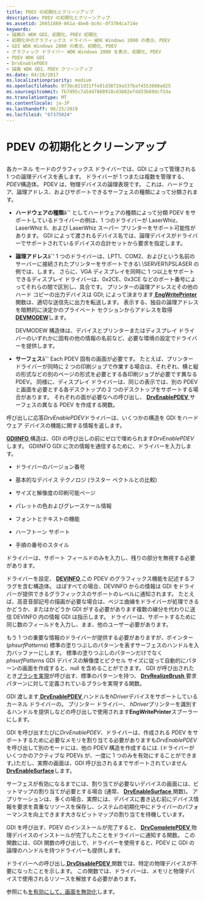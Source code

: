 ```yaml
---
title: PDEV の初期化とクリーンアップ
description: PDEV の初期化とクリーンアップ
ms.assetid: 26651869-861a-4be8-bc6c-df3704ca714e
keywords:
- 描画の WDK GDI、初期化、PDEV 初期化
- 初期化中のグラフィックス ドライバー WDK Windows 2000 の表示、PDEV
- GDI WDK Windows 2000 の表示、初期化、PDEV
- グラフィック ドライバー WDK Windows 2000 を表示、初期化、PDEV
- PDEV WDK GDI
- DrvEnablePDEV
- 描画 WDK GDI、PDEV クリーンアップ
ms.date: 04/20/2017
ms.localizationpriority: medium
ms.openlocfilehash: 073bc821d31ffe81d38719a337baf4553608ad25
ms.sourcegitcommit: fb7d95c7a5d47860918cd3602efdd33b69dcf2da
ms.translationtype: MT
ms.contentlocale: ja-JP
ms.lasthandoff: 06/25/2019
ms.locfileid: "67375024"
---
```

# <a name="pdev-initialization-and-cleanup"></a>PDEV の初期化とクリーンアップ


## <span id="ddk_pdev_initialization_and_cleanup_gg"></span><span id="DDK_PDEV_INITIALIZATION_AND_CLEANUP_GG"></span>


各カーネル モードのグラフィックス ドライバーでは、GDI によって管理される 1 つの論理デバイスを表します。 ドライバーが 1 つまたは複数を管理する、 *PDEV*構造体。 PDEV は、物理デバイスの論理表現です。 これは、ハードウェア、論理アドレス、およびサポートできるサーフェスの種類によって分類されます。

-   **ハードウェアの種類**âˆ' としてハードウェアの種類によって分類 PDEV をサポートしているドライバーの例は、1 つのドライバーが LaserWhiz、LaserWhiz II、および LaserWhiz スーパー プリンターをサポート可能性があります。 GDI によって渡されるデバイス名では、論理デバイスがドライバーでサポートされているデバイスの合計セットから要求を指定します。

-   **論理アドレス**âˆ' 1 つのドライバーは、LPT1、COM2、およびという名前のサーバーに接続されたプリンターをサポートできる\\ \\SERVER1\\PSLASER の例では、します。 さらに、VGA ディスプレイを同時に 1 つ以上をサポートできるディスプレイ ドライバーは、0x2CE、0x3CE などのポート番号によってそれらの間で区別し、具合です。 プリンターの論理アドレスとその他のハード コピーの出力デバイスは GDI; によって決まります[ **EngWritePrinter** ](https://docs.microsoft.com/windows/desktop/api/winddi/nf-winddi-engwriteprinter)関数は、適切な送信先に出力を転送します。 表示する、独自の論理アドレスを暗黙的に決定かのプライベート セクションからアドレスを取得[ **DEVMODEW**](https://docs.microsoft.com/windows/desktop/api/wingdi/ns-wingdi-_devicemodew)します。

    DEVMODEW 構造体は、デバイスとプリンターまたはディスプレイ ドライバーのいずれかに固有の他の情報の名前など、必要な環境の設定でドライバーを提供します。

-   **サーフェス**âˆ' Each PDEV 固有の画面が必要です。 たとえば、プリンター ドライバーが同時に 2 つの印刷ジョブで作業する場合は、それぞれ、横と縦の形式などの別のページの形式を必要とする各印刷ジョブが必要です異なる PDEV。 同様に、ディスプレイ ドライバーは、同じの表示では、別の PDEV と画面を必要とする各デスクトップの 2 つのデスクトップをサポートする場合があります。 それぞれの面が必要なへの呼び出し、 [ **DrvEnablePDEV** ](https://docs.microsoft.com/windows/desktop/api/winddi/nf-winddi-drvenablepdev)サーフェスの異なる PDEV を作成する関数。

呼び出しに応答*DrvEnablePDEV*ドライバーは、いくつかの構造を GDI をハードウェア デバイスの機能に関する情報を返します。

[ **GDIINFO** ](https://docs.microsoft.com/windows/desktop/api/winddi/ns-winddi-_gdiinfo)構造は、GDI の呼び出しの前にゼロで埋められます*DrvEnablePDEV*します。 GDIINFO GDI に次の情報を通信するために、ドライバーを入力します。

-   ドライバーのバージョン番号

-   基本的なデバイス テクノロジ (ラスター ベクトルとの比較)

-   サイズと解像度の印刷可能ページ

-   パレットの色およびグレースケール情報

-   フォントとテキストの機能

-   ハーフトーン サポート

-   手順の番号のスタイル

ドライバーは、サポート フィールドのみを入力し、残りの部分を無視する必要があります。

ドライバーを設定、 [ **DEVINFO** ](https://docs.microsoft.com/windows/desktop/api/winddi/ns-winddi-tagdevinfo)この PDEV のグラフィックス機能を記述するフラグを含む構造体。 ほぼすべての場合、DEVINFO からの情報は GDI をドライバーが提供できるグラフィックスのサポートのレベルに通知されます。 たとえば、高音音部記号の描画が必要な場合は、ベジエ曲線をドライバーが処理できるかどうか、またはかどうか GDI がする必要があります複数の線分を代わりに送信 DEVINFO 内の情報 GDI は指示します。 ドライバーは、サポートするために同じ数のフィールドを入力し、まま、他のユーザー必要があります。

もう 1 つの重要な情報のドライバーが提供する必要がありますが、ポインター (*phsurfPatterns*) 標準の塗りつぶしのパターンを表すサーフェスのハンドルを入力バッファーにします。 標準の塗りつぶしのパターンだけでなく*phsurfPatterns* GDI デバイスの解像度とピクセル サイズに従って自動的にパターンの画面を作成すると、null を含めることができます。 GDI が呼び出されたとき[ブラシを実現](realizing-brushes.md)が呼び出す、標準のパターンを持つ、 [ **DrvRealizeBrush** ](https://docs.microsoft.com/windows/desktop/api/winddi/nf-winddi-drvrealizebrush)要求パターンに対して定義されているブラシを実現する関数。

GDI 渡します[ **DrvEnablePDEV** ](https://docs.microsoft.com/windows/desktop/api/winddi/nf-winddi-drvenablepdev)ハンドルを*hDriver*デバイスをサポートしているカーネル ドライバーの。 プリンター ドライバー、 *hDriver*プリンターを識別するハンドルを提供しなどの呼び出しで使用されます**EngWritePrinter**スプーラーにします。

GDI を呼び出すたびに*DrvEnablePDEV*、ドライバーは、作成される PDEV をサポートするために必要なメモリを割り当てる必要がありますも*DrvEnablePDEV*を呼び出して別のモードには、他の PDEV 構造を作成するには. (ドライバーがいくつかのアクティブな PDEVs が、一度に 1 つのみを有効にすることができます。)ただし、実際の画面は、GDI 呼び出されるまでサポートされていません[ **DrvEnableSurface**](https://docs.microsoft.com/windows/desktop/api/winddi/nf-winddi-drvenablesurface)します。

サーフェスが有効になるまでには、割り当てが必要ないデバイスの画面には、ビットマップの割り当てが必要とする場合 (通常、 [ **DrvEnableSurface** ](https://docs.microsoft.com/windows/desktop/api/winddi/nf-winddi-drvenablesurface)関数)。 アプリケーションは、多くの場合、実際には、デバイスに書き込む前にデバイス情報を要求を貴重なリソースを保存し、システムの初期化中にドライバーのパフォーマンスを向上できます大きなビットマップの割り当てを待機しています。

GDI を呼び出す、PDEV のインストールが完了すると、 [ **DrvCompletePDEV** ](https://docs.microsoft.com/windows/desktop/api/winddi/nf-winddi-drvcompletepdev)物理デバイスのインストールが完了したことをドライバーに通知する関数。 この関数には、GDI 関数の呼び出しで、ドライバーを使用すると、PDEV に GDI の論理のハンドルを持つドライバーも提供します。

ドライバーへの呼び出し[ **DrvDisablePDEV** ](https://docs.microsoft.com/windows/desktop/api/winddi/nf-winddi-drvdisablepdev)関数では、特定の物理デバイスが不要になったことを示します。 この関数では、ドライバーは、メモリと物理デバイスで使用されるリソースを解放する必要があります。

参照にも[を有効にして、画面を無効化](enabling-and-disabling-the-surface.md)します。

 

 





